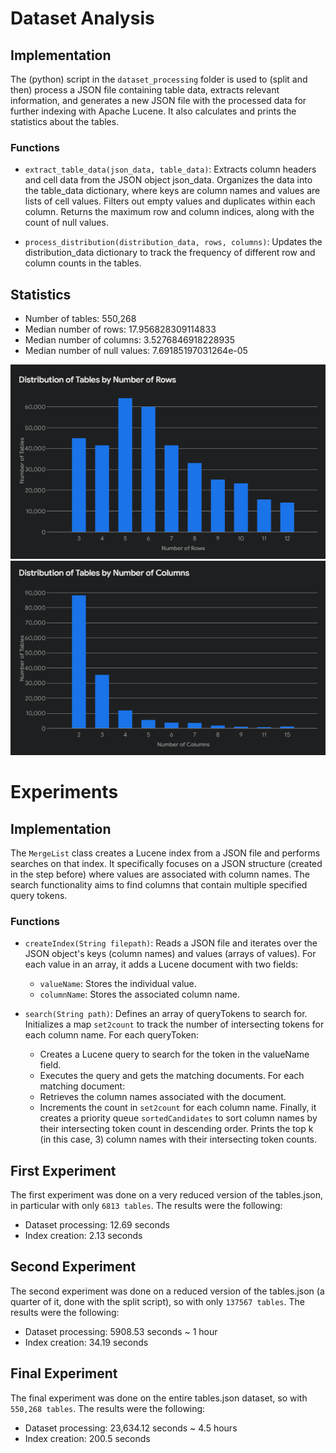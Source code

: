 # Dataset Analysis
## Implementation
The (python) script in the `dataset_processing` folder is used to (split and then) process a JSON file containing table data, extracts relevant information, and generates a new JSON file with the processed data for further indexing with Apache Lucene. It also calculates and prints the statistics about the tables.

### Functions
- `extract_table_data(json_data, table_data)`:
Extracts column headers and cell data from the JSON object json_data.
Organizes the data into the table_data dictionary, where keys are column names and values are lists of cell values.
Filters out empty values and duplicates within each column.
Returns the maximum row and column indices, along with the count of null values.

- `process_distribution(distribution_data, rows, columns)`:
Updates the distribution_data dictionary to track the frequency of different row and column counts in the tables.

## Statistics
- Number of tables: 550,268
- Median number of rows: 17.956828309114833
- Median number of columns: 3.5276846918228935
- Median number of null values: 7.69185197031264e-05

![rows](rows_distribution.png)
![columns](columns_distribution.png)

# Experiments
## Implementation
The `MergeList` class creates a Lucene index from a JSON file and performs searches on that index. It specifically focuses on a JSON structure (created in the step before) where values are associated with column names. The search functionality aims to find columns that contain multiple specified query tokens.

### Functions
- `createIndex(String filepath)`:
Reads a JSON file and iterates over the JSON object's keys (column names) and values (arrays of values).
For each value in an array, it adds a Lucene document with two fields:
    - `valueName`: Stores the individual value.
    - `columnName`: Stores the associated column name.

- `search(String path)`:
Defines an array of queryTokens to search for.
Initializes a map `set2count` to track the number of intersecting tokens for each column name.
For each queryToken:
    - Creates a Lucene query to search for the token in the valueName field.
    - Executes the query and gets the matching documents.
For each matching document:
    - Retrieves the column names associated with the document.
    - Increments the count in `set2count` for each column name.
Finally, it creates a priority queue `sortedCandidates` to sort column names by their intersecting token count in descending order.
Prints the top k (in this case, 3) column names with their intersecting token counts.

## First Experiment
The first experiment was done on a very reduced version of the tables.json, in particular with only `6813 tables`.
The results were the following:
- Dataset processing: 12.69 seconds
- Index creation: 2.13 seconds

## Second Experiment
The second experiment was done on a reduced version of the tables.json (a quarter of it, done with the split script), so with only `137567 tables`.
The results were the following:
- Dataset processing: 5908.53 seconds ~ 1 hour
- Index creation: 34.19 seconds

## Final Experiment
The final experiment was done on the entire tables.json dataset, so with `550,268 tables`.
The results were the following:
- Dataset processing: 23,634.12 seconds ~ 4.5 hours
- Index creation: 200.5 seconds